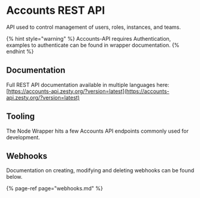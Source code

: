 # Accounts REST API

API used to control management of users, roles, instances, and teams.

{% hint style="warning" %}
Accounts-API requires Authentication, examples to authenticate can be found in wrapper documentation.
{% endhint %}

## Documentation

Full REST API documentation available in multiple languages here: [https://accounts-api.zesty.org/?version=latest](https://accounts-api.zesty.org/?version=latest)

## Tooling

The Node Wrapper hits a few Accounts API endpoints commonly used for development.

## Webhooks

Documentation on creating, modifying and deleting webhooks can be found below.

{% page-ref page="webhooks.md" %}

